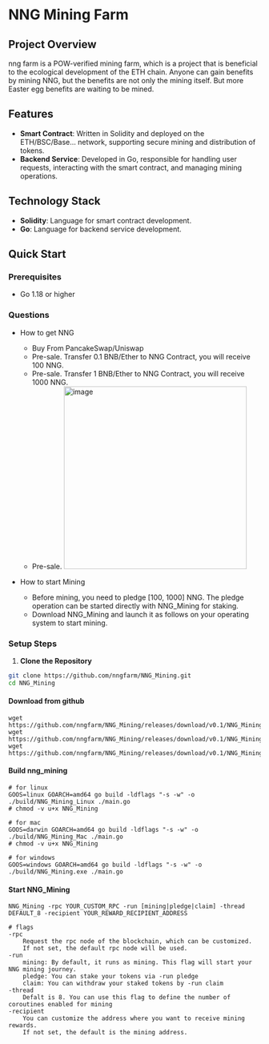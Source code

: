 # NNG Mining Farm

## Project Overview

nng farm is a POW-verified mining farm, which is a project that is beneficial to the ecological development of the ETH chain.
Anyone can gain benefits by mining NNG, but the benefits are not only the mining itself. 
But more Easter egg benefits are waiting to be mined.

## Features

- **Smart Contract**: Written in Solidity and deployed on the ETH/BSC/Base... network, supporting secure mining and distribution of tokens.
- **Backend Service**: Developed in Go, responsible for handling user requests, interacting with the smart contract, and managing mining operations.

## Technology Stack

- **Solidity**: Language for smart contract development.
- **Go**: Language for backend service development.

## Quick Start

### Prerequisites

- Go 1.18 or higher

### Questions

- How to get NNG
   - Buy From PancakeSwap/Uniswap
   - Pre-sale. Transfer 0.1 BNB/Ether to NNG Contract, you will receive 100 NNG. 
   - Pre-sale. Transfer 1 BNB/Ether to NNG Contract, you will receive 1000 NNG.
   - Pre-sale. <img width="365" alt="image" src="https://github.com/nngfarm/NNG_Mining/assets/167513451/300c142f-5af5-4d56-b5f0-6c338a6e233e">

- How to start Mining
   - Before mining, you need to pledge [100, 1000] NNG. The pledge operation can be started directly with NNG_Mining for staking.
   - Download NNG_Mining and launch it as follows on your operating system to start mining.  

### Setup Steps

1. **Clone the Repository**

```bash
git clone https://github.com/nngfarm/NNG_Mining.git
cd NNG_Mining
```

#### Download from github

```shell
wget https://github.com/nngfarm/NNG_Mining/releases/download/v0.1/NNG_Mining.exe
wget https://github.com/nngfarm/NNG_Mining/releases/download/v0.1/NNG_Mining_Mac
wget https://github.com/nngfarm/NNG_Mining/releases/download/v0.1/NNG_Mining_Linux
```

#### Build nng_mining

```shell
# for linux
GOOS=linux GOARCH=amd64 go build -ldflags "-s -w" -o ./build/NNG_Mining_Linux ./main.go
# chmod -v u+x NNG_Mining
```

```shell
# for mac
GOOS=darwin GOARCH=amd64 go build -ldflags "-s -w" -o ./build/NNG_Mining_Mac ./main.go
# chmod -v u+x NNG_Mining
```        

```shell
# for windows
GOOS=windows GOARCH=amd64 go build -ldflags "-s -w" -o ./build/NNG_Mining.exe ./main.go
```

#### Start NNG_Mining

```
NNG_Mining -rpc YOUR_CUSTOM_RPC -run [mining|pledge|claim] -thread DEFAULT_8 -recipient YOUR_REWARD_RECIPIENT_ADDRESS  
```

```
# flags
-rpc 
    Request the rpc node of the blockchain, which can be customized.
    If not set, the default rpc node will be used.
-run 
    mining: By default, it runs as mining. This flag will start your NNG mining journey.
    pledge: You can stake your tokens via -run pledge
    claim: You can withdraw your staked tokens by -run claim
-thread
    Defalt is 8. You can use this flag to define the number of coroutines enabled for mining
-recipient
    You can customize the address where you want to receive mining rewards.
    If not set, the default is the mining address.    
```

